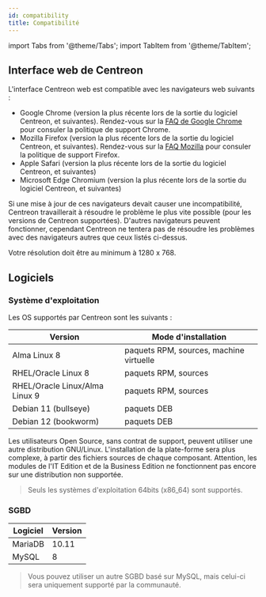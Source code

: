 ```yaml
---
id: compatibility
title: Compatibilité
---
```

import Tabs from '@theme/Tabs';
import TabItem from '@theme/TabItem';

## Interface web de Centreon

L'interface Centreon web est compatible avec les navigateurs web suivants :

* Google Chrome (version la plus récente lors de la sortie du logiciel Centreon, et suivantes).  Rendez-vous sur la [FAQ de Google Chrome](https://support.google.com/chrome/a/answer/188447?hl=fr) pour consuler la politique de support Chrome. 
* Mozilla Firefox (version la plus récente lors de la sortie du logiciel Centreon, et suivantes).  Rendez-vous sur la [FAQ Mozilla](https://www.mozilla.org/en-US/firefox/organizations/faq/) pour consuler la politique de support Firefox.
* Apple Safari (version la plus récente lors de la sortie du logiciel Centreon, et suivantes)
* Microsoft Edge Chromium (version la plus récente lors de la sortie du logiciel Centreon, et suivantes)

Si une mise à jour de ces navigateurs devait causer une incompatibilité, Centreon travaillerait à résoudre le problème le plus vite possible (pour les versions de Centreon supportées). D'autres navigateurs peuvent fonctionner, cependant Centreon ne tentera pas de résoudre les problèmes avec des navigateurs autres que ceux listés ci-dessus.

Votre résolution doit être au minimum à 1280 x 768.

## Logiciels

### Système d'exploitation

Les OS supportés par Centreon sont les suivants :

| Version                        | Mode d'installation                                   |
|--------------------------------|-------------------------------------------------------|
| Alma Linux 8                   | paquets RPM, sources, machine virtuelle               |
| RHEL/Oracle Linux 8            | paquets RPM, sources                                  |
| RHEL/Oracle Linux/Alma Linux 9 | paquets RPM, sources                                  |
| Debian 11 (bullseye)           | paquets DEB                                           |
| Debian 12 (bookworm)           | paquets DEB                                           |

Les utilisateurs Open Source, sans contrat de support, peuvent utiliser une autre distribution GNU/Linux.
L'installation de la plate-forme sera plus complexe, à partir des fichiers sources de chaque composant.
Attention, les modules de l'IT Edition et de la Business Edition ne fonctionnent pas encore sur une distribution non supportée.

> Seuls les systèmes d'exploitation 64bits (x86_64) sont supportés.

### SGBD

| Logiciel | Version          |
|----------|------------------|
| MariaDB  | 10.11            |
| MySQL    | 8                |

> Vous pouvez utiliser un autre SGBD basé sur MySQL, mais celui-ci sera uniquement supporté par la communauté.
